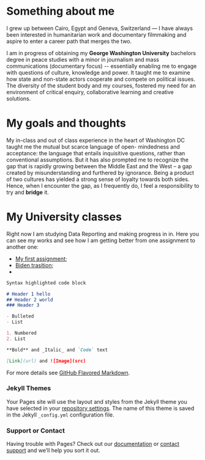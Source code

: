 # Something about me

I grew up between Cairo, Egypt and Geneva, Switzerland — I have always been interested in humanitarian work and documentary filmmaking and aspire to enter a career path that merges the two. 

I am in progress of obtaining my **George Washington University** bachelors degree in peace studies with a minor in journalism and mass communications (documentary focus) -- essentially enabling me to engage with questions of culture, knowledge and power. It taught me to examine how state and non-state actors cooperate and compete on political issues. The diversity of the student body and my courses, fostered my need for an environment of critical enquiry, collaborative learning and creative solutions.

# My goals and thoughts

My in-class and out of class experience in the heart of Washington DC taught me the mutual but scarce language of open- mindedness and acceptance: the language that entails inquisitive questions, rather than conventional assumptions. But it has also prompted me to recognize the gap that is rapidly growing between the Middle East and the West – a gap created by misunderstanding and furthered by ignorance. Being a product of two cultures has yielded a strong sense of loyalty towards both sides. Hence, when I encounter the gap, as I frequently do, I feel a responsibility to try and **bridge** it.

# My University classes

Right now I am studying Data Reporting and making progress in in. Here you can see my works and see how I am getting better from one assignment to another one:

- [My first assignment](https://zsheta.github.io/firstassignmet);
- [Biden trasition](https://zsheta.github.io/firstassignmet);
- 





```markdown
Syntax highlighted code block

# Header 1 hello
## Header 2 world
### Header 3

- Bulleted
- List

1. Numbered
2. List

**Bold** and _Italic_ and `Code` text

[Link](url) and ![Image](src)
```

For more details see [GitHub Flavored Markdown](https://guides.github.com/features/mastering-markdown/).

### Jekyll Themes

Your Pages site will use the layout and styles from the Jekyll theme you have selected in your [repository settings](https://github.com/zsheta/zsheta.github.io/settings). The name of this theme is saved in the Jekyll `_config.yml` configuration file.

### Support or Contact

Having trouble with Pages? Check out our [documentation](https://docs.github.com/categories/github-pages-basics/) or [contact support](https://github.com/contact) and we’ll help you sort it out.
